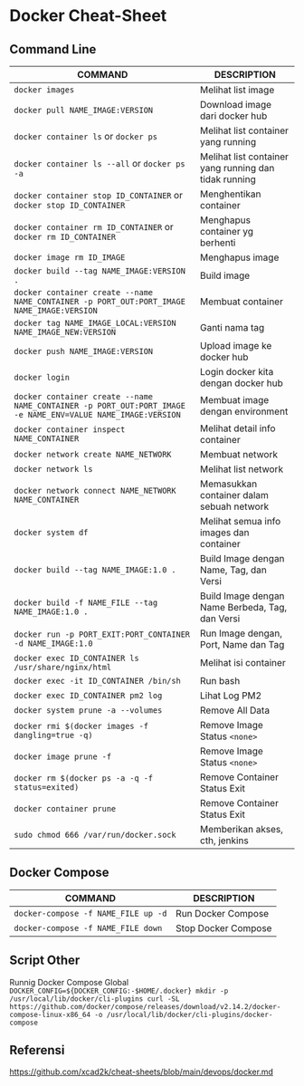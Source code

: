 # Docker Cheat-Sheet
## Command Line
COMMAND | DESCRIPTION
---|---
`docker images` | Melihat list image
`docker pull NAME_IMAGE:VERSION` | Download image dari docker hub
`docker container ls` or `docker ps` | Melihat list container yang running
`docker container ls --all` or `docker ps -a` | Melihat list container yang running dan tidak running
`docker container stop ID_CONTAINER` or `docker stop ID_CONTAINER` | Menghentikan container
`docker container rm ID_CONTAINER` or `docker rm ID_CONTAINER` | Menghapus container yg berhenti
`docker image rm ID_IMAGE` | Menghapus image
`docker build --tag NAME_IMAGE:VERSION .` | Build image
`docker container create --name NAME_CONTAINER -p PORT_OUT:PORT_IMAGE NAME_IMAGE:VERSION` | Membuat container
`docker tag NAME_IMAGE_LOCAL:VERSION NAME_IMAGE_NEW:VERSION` | Ganti nama tag
`docker push NAME_IMAGE:VERSION` | Upload image ke docker hub
`docker login` | Login docker kita dengan docker hub
`docker container create --name NAME_CONTAINER -p PORT_OUT:PORT_IMAGE -e NAME_ENV=VALUE NAME_IMAGE:VERSION` | Membuat image dengan environment
`docker container inspect NAME_CONTAINER` | Melihat detail info container
`docker network create NAME_NETWORK` | Membuat network
`docker network ls` | Melihat list network
`docker network connect NAME_NETWORK NAME_CONTAINER` | Memasukkan container dalam sebuah network
`docker system df` | Melihat semua info images dan container
`docker build --tag NAME_IMAGE:1.0 .` | Build Image dengan Name, Tag, dan Versi
`docker build -f NAME_FILE --tag NAME_IMAGE:1.0 .` | Build Image dengan Name Berbeda, Tag, dan Versi
`docker run -p PORT_EXIT:PORT_CONTAINER -d NAME_IMAGE:1.0` | Run Image dengan, Port, Name dan Tag
`docker exec ID_CONTAINER ls /usr/share/nginx/html` | Melihat isi container
`docker exec -it ID_CONTAINER /bin/sh` | Run bash
`docker exec ID_CONTAINER pm2 log` | Lihat Log PM2
`docker system prune -a --volumes` | Remove All Data
`docker rmi $(docker images -f dangling=true -q)` | Remove Image Status `<none>`
`docker image prune -f` | Remove Image Status `<none>`
`docker rm $(docker ps -a -q -f status=exited)` | Remove Container Status Exit
`docker container prune` | Remove Container Status Exit
`sudo chmod 666 /var/run/docker.sock` | Memberikan akses, cth, jenkins
## Docker Compose
COMMAND | DESCRIPTION
---|---
`docker-compose -f NAME_FILE up -d` | Run Docker Compose
`docker-compose -f NAME_FILE down` | Stop Docker Compose

## Script Other
Runnig Docker Compose Global
`
DOCKER_CONFIG=${DOCKER_CONFIG:-$HOME/.docker}
mkdir -p /usr/local/lib/docker/cli-plugins
curl -SL https://github.com/docker/compose/releases/download/v2.14.2/docker-compose-linux-x86_64 -o /usr/local/lib/docker/cli-plugins/docker-compose
`

## Referensi
https://github.com/xcad2k/cheat-sheets/blob/main/devops/docker.md

